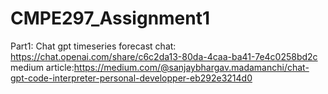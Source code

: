 # CMPE297_Assignment1


Part1:
Chat gpt timeseries forecast chat: https://chat.openai.com/share/c6c2da13-80da-4caa-ba41-7e4c0258bd2c    
medium article:https://medium.com/@sanjaybhargav.madamanchi/chat-gpt-code-interpreter-personal-developper-eb292e3214d0

